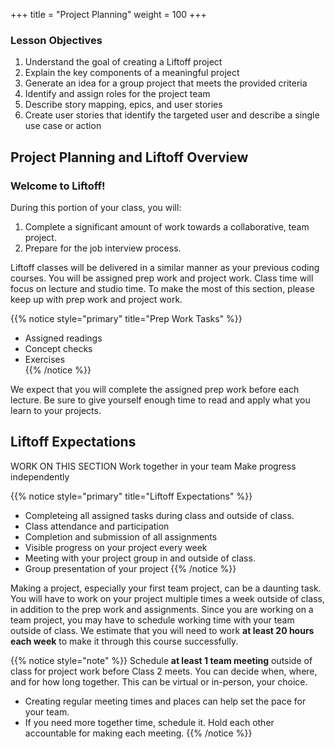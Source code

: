 +++
title = "Project Planning"
weight = 100
+++
 
### Lesson Objectives
1. Understand the goal of creating a Liftoff project
1. Explain the key components of a meaningful project
1. Generate an idea for a group project that meets the provided criteria
1. Identify and assign roles for the project team
1. Describe story mapping, epics, and user stories
1. Create user stories that identify the targeted user and describe a single use case or action

## Project Planning and Liftoff Overview

### Welcome to Liftoff!

During this portion of your class, you will:

1. Complete a significant amount of work towards a collaborative, team project.
1. Prepare for the job interview process.

Liftoff classes will be delivered in a similar manner as your previous coding courses.  You will be assigned prep work and project work.  Class time will focus on lecture and studio time.  To make the most of this section, please keep up with prep work and project work.


{{% notice style="primary" title="Prep Work Tasks" %}}
   + Assigned readings
   + Concept checks
   + Exercises  
{{% /notice %}}

We expect that you will complete the  assigned prep work before each lecture.  Be sure to give yourself enough time to read and apply what you learn to your projects.

## Liftoff Expectations

WORK ON THIS SECTION
Work together in your team
Make progress independently 

{{% notice style="primary" title="Liftoff Expectations" %}}
   - Completeing all assigned tasks during class and outside of class.
   - Class attendance and participation
   - Completion and submission of all assignments
   - Visible progress on your project every week
   - Meeting with your project group in and outside of class.
   - Group presentation of your project
{{% /notice %}}

Making a project, especially your first team project, can be a daunting task. You will have to work on your project multiple times a week outside of class, in addition to the prep work and assignments. Since you are working on a team project, you may have to schedule working time with your team outside of class.  We estimate that you will need to work **at least 20 hours each week** to make it through this course successfully.   

{{% notice style="note" %}}
   Schedule **at least 1 team meeting** outside of class for project work before Class 2 meets. You can decide when, where, and for how long together.  This can be virtual or in-person, your choice.
   - Creating regular meeting times and places can help set the pace for your team. 
   - If you need more together time, schedule it.  Hold each other accountable for making each meeting.
{{% /notice %}}


